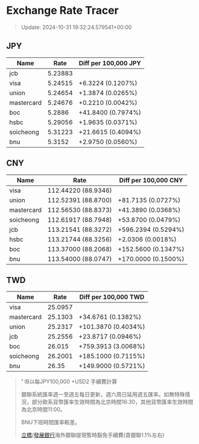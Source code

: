 # Exchange Rate Tracer

> Update: 2024-10-31 19:32:24.579541+00:00

## JPY

| Name       |    Rate | Diff per 100,000 JPY   |
|------------|---------|------------------------|
| jcb        | 5.23883 |                        |
| visa       | 5.24515 | +6.3224 (0.1207%)      |
| union      | 5.24654 | +1.3874 (0.0265%)      |
| mastercard | 5.24676 | +0.2210 (0.0042%)      |
| boc        | 5.2886  | +41.8400 (0.7974%)     |
| hsbc       | 5.29056 | +1.9635 (0.0371%)      |
| soicheong  | 5.31223 | +21.6615 (0.4094%)     |
| bnu        | 5.3152  | +2.9750 (0.0560%)      |

## CNY

| Name       | Rate                | Diff per 100,000 CNY   |
|------------|---------------------|------------------------|
| visa       | 112.44220	(88.9346) |                        |
| union      | 112.52391	(88.8700) | +81.7135 (0.0727%)     |
| mastercard | 112.56530	(88.8373) | +41.3890 (0.0368%)     |
| soicheong  | 112.61917	(88.7948) | +53.8700 (0.0479%)     |
| jcb        | 113.21541	(88.3272) | +596.2394 (0.5294%)    |
| hsbc       | 113.21744	(88.3256) | +2.0306 (0.0018%)      |
| boc        | 113.37000	(88.2068) | +152.5600 (0.1347%)    |
| bnu        | 113.54000	(88.0747) | +170.0000 (0.1500%)    |

## TWD

| Name       |    Rate | Diff per 100,000 TWD   |
|------------|---------|------------------------|
| visa       | 25.0957 |                        |
| mastercard | 25.1303 | +34.6761 (0.1382%)     |
| union      | 25.2317 | +101.3870 (0.4034%)    |
| jcb        | 25.2556 | +23.8717 (0.0946%)     |
| boc        | 26.015  | +759.3913 (3.0068%)    |
| soicheong  | 26.2001 | +185.1000 (0.7115%)    |
| bnu        | 26.35   | +149.9000 (0.5721%)    |


> ¹ IB以每JPY100,000 +USD2 手續費計算
>
> 銀聯系統匯率週一至週五每日更新，週六周日延用週五匯率。如無特殊情況，部分歐系貨幣匯率生效時間為北京時間16:30，其他貨幣匯率生效時間為北京時間11:00。
>
> BNU下班時間匯率較差。
>
> [立橋](https://www.wlbank.com.mo/uploads/ueditor/file/20181211/1544536513900230.pdf)/[發展銀行](https://www.mdb.com.mo/Service_Charges_20230728.pdf)海外銀聯提現暫時豁免手續費(貴銀聯1.1%左右)

